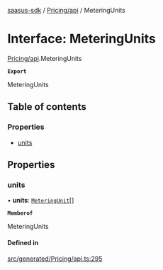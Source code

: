 [saasus-sdk](../README.md) / [Pricing/api](../modules/Pricing_api.md) / MeteringUnits

# Interface: MeteringUnits

[Pricing/api](../modules/Pricing_api.md).MeteringUnits

**`Export`**

MeteringUnits

## Table of contents

### Properties

- [units](Pricing_api.MeteringUnits.md#units)

## Properties

### units

• **units**: [`MeteringUnit`](Pricing_api.MeteringUnit.md)[]

**`Memberof`**

MeteringUnits

#### Defined in

[src/generated/Pricing/api.ts:295](https://github.com/saasus-platform/saasus-sdk-javascript/blob/c6c266c/src/generated/Pricing/api.ts#L295)
